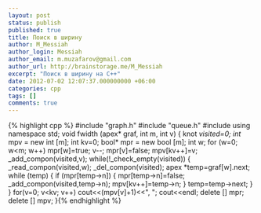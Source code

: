 ```yaml
---
layout: post
status: publish
published: true
title: Поиск в ширину
author: M_Messiah
author_login: Messiah
author_email: m.muzafarov@gmail.com
author_url: http://brainstorage.me/M_Messiah
excerpt: "Поиск в ширину на C++"
date: 2012-07-02 12:07:37.000000000 +06:00
categories: cpp
tags: []
comments: true
---
```


{% highlight cpp %}
#include "graph.h"
#include "queue.h"
#include <iostream>
using namespace std;
void fwidth (apex* graf, int m, int v) {
	knot *visited=0;
	int* mpv = new int [m];
	int kv=0;
	bool* mpr = new bool [m];
	int w;
	for (w=0; w<m; w++) mpr[w]=true;
	v--;
	mpr[v]=false;
	mpv[kv++]=v;
	_add_compon(visited,v);
	while(!_check_empty(visited)) {
		_read_compon(visited,w);
		_del_compon(visited);
		apex *temp=graf[w].next;
		while (temp) {
			if (mpr[temp->n]) {
				mpr[temp->n]=false;
				_add_compon(visited,temp->n);
				mpv[kv++]=temp->n;
			}
			temp=temp->next;
		}
	}
	for(v=0; v<kv; v++) cout<<(mpv[v]+1)<<", ";
	cout<<endl;
	delete [] mpr;
	delete [] mpv;
}{% endhighlight %}
